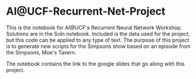 # AI@UCF-Recurrent-Net-Project
This is the notebook for AI@UCF's Recurrent Neural Network Workshop. Solutions are in the Soln notebook. Included is the data used for the project, but this code can be applied to any type of text. The purpose of this project is to generate new scripts for the Simpsons show based on an episode from the Simpsons, Moe's Tavern.

The notebook contains the link to the google slides that go along with this project. 
